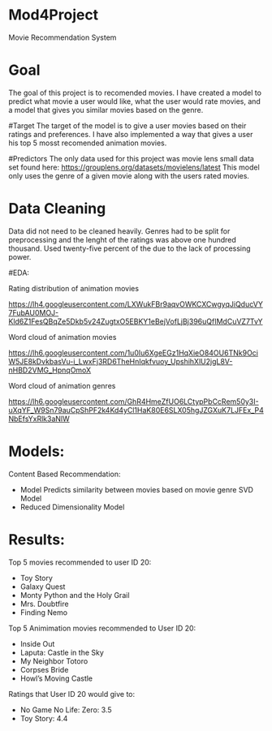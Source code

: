 # Mod4Project
Movie Recommendation System

# Goal
The goal of this project is to recomended movies. I have created a model to predict what movie a user would like,
what the user would rate movies, and a model that gives you similar movies based on the genre. 

#Target
The target of the model is to give a user movies based on their ratings and preferences. I have also implemented a way that gives
a user his top 5 mosst recomended animation movies. 

#Predictors
The only data used for this project was movie lens small data set found here: https://grouplens.org/datasets/movielens/latest
This model only uses the genre of a given movie along with the users rated movies. 

# Data Cleaning
Data did not need to be cleaned heavily. Genres had to be split for preprocessing and the lenght of the ratings was above one hundred thousand.
Used twenty-five percent of the due to the lack of processing power. 

#EDA:

Rating distribution of animation movies

https://lh4.googleusercontent.com/LXWukFBr9aqvOWKCXCwgyqJiQducVY7FubAU0MOJ-Kld6Z1FesQBqZe5Dkb5v24ZugtxO5EBKY1eBejVofLjBj396uQfIMdCuVZ7TvY

Word cloud of animation movies

https://lh6.googleusercontent.com/1u0Iu6XgeEGz1HqXieO84OU6TNk9OciW5JE8kDvkbasVu-i_LwxFj3RD6TheHnIqkfvuoy_UpshihXlU2jgL8V-nHBD2VMG_HpnqOmoX

Word cloud of animation genres

https://lh6.googleusercontent.com/GhR4HmeZfUO6LCtypPbCcRem50y3I-uXqYF_W9Sn79auCpShPF2k4Kd4yCl1HaK80E6SLX05hgJZGXuK7LJFEx_P4NbEfsYxRlk3aNlW

# Models:
Content Based Recommendation:
- Model Predicts similarity between movies based on movie genre
SVD Model
- Reduced Dimensionality Model

# Results:
Top 5 movies recommended to user ID 20:
- Toy Story
- Galaxy Quest
- Monty Python and the Holy Grail
- Mrs. Doubtfire
- Finding Nemo

Top 5 Animimation movies recommended to User ID 20:
- Inside Out
- Laputa: Castle in the Sky
- My Neighbor Totoro
- Corpses Bride
- Howl’s Moving Castle

Ratings that User ID 20 would give to:
- No Game No Life: Zero: 3.5
- Toy Story: 4.4
